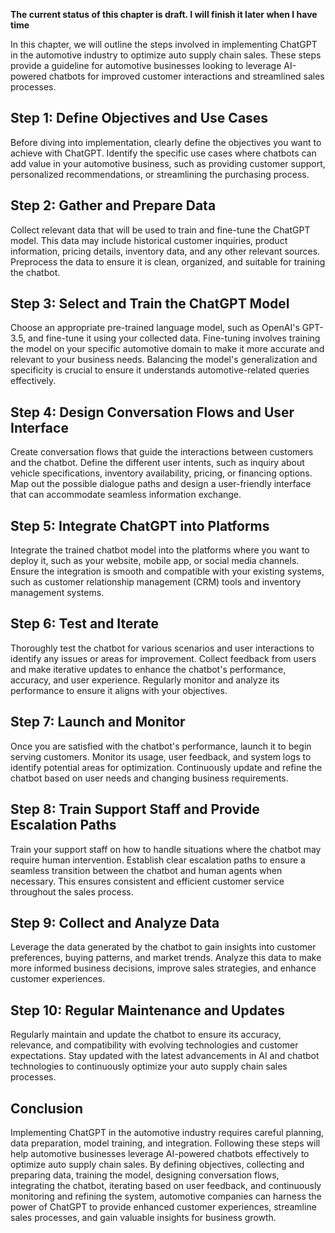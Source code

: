 **The current status of this chapter is draft. I will finish it later when I have time**

In this chapter, we will outline the steps involved in implementing ChatGPT in the automotive industry to optimize auto supply chain sales. These steps provide a guideline for automotive businesses looking to leverage AI-powered chatbots for improved customer interactions and streamlined sales processes.

**Step 1: Define Objectives and Use Cases**
-------------------------------------------

Before diving into implementation, clearly define the objectives you want to achieve with ChatGPT. Identify the specific use cases where chatbots can add value in your automotive business, such as providing customer support, personalized recommendations, or streamlining the purchasing process.

**Step 2: Gather and Prepare Data**
-----------------------------------

Collect relevant data that will be used to train and fine-tune the ChatGPT model. This data may include historical customer inquiries, product information, pricing details, inventory data, and any other relevant sources. Preprocess the data to ensure it is clean, organized, and suitable for training the chatbot.

**Step 3: Select and Train the ChatGPT Model**
----------------------------------------------

Choose an appropriate pre-trained language model, such as OpenAI's GPT-3.5, and fine-tune it using your collected data. Fine-tuning involves training the model on your specific automotive domain to make it more accurate and relevant to your business needs. Balancing the model's generalization and specificity is crucial to ensure it understands automotive-related queries effectively.

**Step 4: Design Conversation Flows and User Interface**
--------------------------------------------------------

Create conversation flows that guide the interactions between customers and the chatbot. Define the different user intents, such as inquiry about vehicle specifications, inventory availability, pricing, or financing options. Map out the possible dialogue paths and design a user-friendly interface that can accommodate seamless information exchange.

**Step 5: Integrate ChatGPT into Platforms**
--------------------------------------------

Integrate the trained chatbot model into the platforms where you want to deploy it, such as your website, mobile app, or social media channels. Ensure the integration is smooth and compatible with your existing systems, such as customer relationship management (CRM) tools and inventory management systems.

**Step 6: Test and Iterate**
----------------------------

Thoroughly test the chatbot for various scenarios and user interactions to identify any issues or areas for improvement. Collect feedback from users and make iterative updates to enhance the chatbot's performance, accuracy, and user experience. Regularly monitor and analyze its performance to ensure it aligns with your objectives.

**Step 7: Launch and Monitor**
------------------------------

Once you are satisfied with the chatbot's performance, launch it to begin serving customers. Monitor its usage, user feedback, and system logs to identify potential areas for optimization. Continuously update and refine the chatbot based on user needs and changing business requirements.

**Step 8: Train Support Staff and Provide Escalation Paths**
------------------------------------------------------------

Train your support staff on how to handle situations where the chatbot may require human intervention. Establish clear escalation paths to ensure a seamless transition between the chatbot and human agents when necessary. This ensures consistent and efficient customer service throughout the sales process.

**Step 9: Collect and Analyze Data**
------------------------------------

Leverage the data generated by the chatbot to gain insights into customer preferences, buying patterns, and market trends. Analyze this data to make more informed business decisions, improve sales strategies, and enhance customer experiences.

**Step 10: Regular Maintenance and Updates**
--------------------------------------------

Regularly maintain and update the chatbot to ensure its accuracy, relevance, and compatibility with evolving technologies and customer expectations. Stay updated with the latest advancements in AI and chatbot technologies to continuously optimize your auto supply chain sales processes.

**Conclusion**
--------------

Implementing ChatGPT in the automotive industry requires careful planning, data preparation, model training, and integration. Following these steps will help automotive businesses leverage AI-powered chatbots effectively to optimize auto supply chain sales. By defining objectives, collecting and preparing data, training the model, designing conversation flows, integrating the chatbot, iterating based on user feedback, and continuously monitoring and refining the system, automotive companies can harness the power of ChatGPT to provide enhanced customer experiences, streamline sales processes, and gain valuable insights for business growth.
